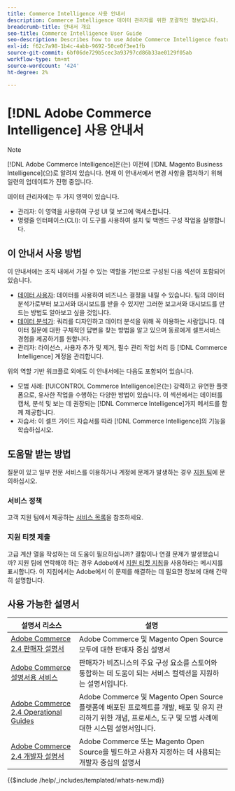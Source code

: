 ```yaml
---
title: Commerce Intelligence 사용 안내서
description: Commerce Intelligence 데이터 관리자를 위한 포괄적인 정보입니다.
breadcrumb-title: 안내서 개요
seo-title: Commerce Intelligence User Guide
seo-description: Describes how to use Adobe Commerce Intelligence features used to gain insights from Adobe Commerce or Magento Open Source data, along with other third-party data sources.
exl-id: f62c7a98-1b4c-4abb-9692-50ce0f3ee1fb
source-git-commit: 6bf06de729b5cec3a93797cd86b33ae0129f05ab
workflow-type: tm+mt
source-wordcount: '424'
ht-degree: 2%

---
```



# [!DNL Adobe Commerce Intelligence] 사용 안내서

>[!NOTE]
>
>[!DNL Adobe Commerce Intelligence]은(는) 이전에 [!DNL Magento Business Intelligence]&#x200B;(으)로 알려져 있습니다. 현재 이 안내서에서 변경 사항을 캡처하기 위해 일련의 업데이트가 진행 중입니다.

데이터 관리자에는 두 가지 영역이 있습니다.

- 관리자: 이 영역을 사용하여 구성 UI 및 보고에 액세스합니다.
- 명령줄 인터페이스(CLI): 이 도구를 사용하여 설치 및 백엔드 구성 작업을 실행합니다.

## 이 안내서 사용 방법

이 안내서에는 조직 내에서 가질 수 있는 역할을 기반으로 구성된 다음 섹션이 포함되어 있습니다.

- [데이터 사용자](data-user.md): 데이터를 사용하여 비즈니스 결정을 내릴 수 있습니다. 팀의 데이터 분석가로부터 보고서와 대시보드를 받을 수 있지만 그러한 보고서와 대시보드를 만드는 방법도 알아보고 싶을 것입니다.
- [데이터 분석가](data-analyst.md): 쿼리를 디자인하고 데이터 분석을 위해 꼭 이용하는 사람입니다. 데이터 질문에 대한 구체적인 답변을 찾는 방법을 알고 있으며 동료에게 셀프서비스 경험을 제공하기를 원합니다.
- 관리자: 라이선스, 사용자 추가 및 제거, 필수 관리 작업 처리 등 [!DNL Commerce Intelligence] 계정을 관리합니다.

위의 역할 기반 워크플로 외에도 이 안내서에는 다음도 포함되어 있습니다.

- 모범 사례: [!UICONTROL Commerce Intelligence]은(는) 강력하고 유연한 플랫폼으로, 유사한 작업을 수행하는 다양한 방법이 있습니다. 이 섹션에서는 데이터를 캡처, 분석 및 보는 데 권장되는 [!DNL Commerce Intelligence]가지 메서드를 함께 제공합니다.
- 자습서: 이 셀프 가이드 자습서를 따라 [!DNL Commerce Intelligence]의 기능을 학습하십시오.

## 도움말 받는 방법

질문이 있고 일부 전문 서비스를 이용하거나 계정에 문제가 발생하는 경우 [지원 팀](https://experienceleague.adobe.com/docs/commerce-knowledge-base/kb/troubleshooting/miscellaneous/mbi-service-policies.html)에 문의하십시오.

### 서비스 정책

고객 지원 팀에서 제공하는 [서비스 목록](https://experienceleague.adobe.com/docs/commerce-knowledge-base/kb/troubleshooting/miscellaneous/mbi-service-policies.html)을 참조하세요.

### 지원 티켓 제출

고급 계산 열을 작성하는 데 도움이 필요하십니까? 결함이나 연결 문제가 발생했습니까? 지원 팀에 연락해야 하는 경우 Adobe에서 [지원 티켓 지침](https://experienceleague.adobe.com/docs/commerce-knowledge-base/kb/troubleshooting/miscellaneous/mbi-service-policies.html)을 사용하라는 메시지를 표시합니다. 이 지침에서는 Adobe에서 이 문제를 해결하는 데 필요한 정보에 대해 간략히 설명합니다.

## 사용 가능한 설명서

| 설명서 리소스 | 설명 |
|----------------------- | ----------- |
| [Adobe Commerce 2.4 판매자 설명서](https://experienceleague.adobe.com/en/docs/commerce-admin/user-guides/home) | Adobe Commerce 및 Magento Open Source 모두에 대한 판매자 중심 설명서 |
| [Adobe Commerce 설명서용 서비스](https://experienceleague.adobe.com/en/docs/commerce/user-guides/home) | 판매자가 비즈니스의 주요 구성 요소를 스토어와 통합하는 데 도움이 되는 서비스 컬렉션을 지원하는 설명서입니다. |
| [Adobe Commerce 2.4 Operational Guides](https://experienceleague.adobe.com/en/docs/commerce-operations/operational-guides/home) | Adobe Commerce 및 Magento Open Source 플랫폼에 배포된 프로젝트를 개발, 배포 및 유지 관리하기 위한 개념, 프로세스, 도구 및 모범 사례에 대한 시스템 설명서입니다. |
| [Adobe Commerce 2.4 개발자 설명서](https://developer.adobe.com/commerce/) | Adobe Commerce 또는 Magento Open Source을 빌드하고 사용자 지정하는 데 사용되는 개발자 중심의 설명서 |

{{$include /help/_includes/templated/whats-new.md}}

<!-- Last updated from includes: 2025-09-03 15:37:01 -->
